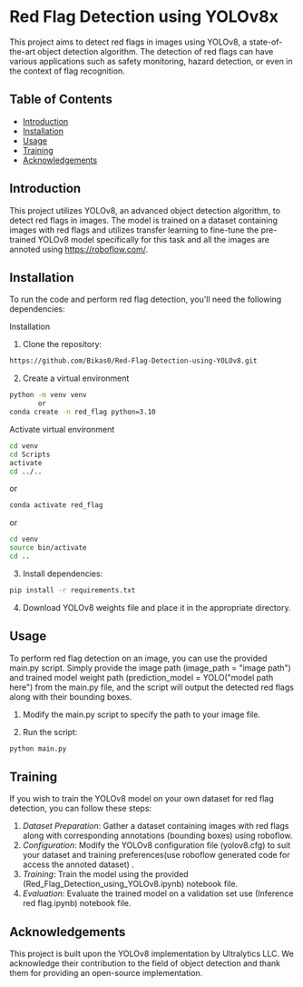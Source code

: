 # Red Flag Detection using YOLOv8x

This project aims to detect red flags in images using YOLOv8, a state-of-the-art object detection algorithm. The detection of red flags can have various applications such as safety monitoring, hazard detection, or even in the context of flag recognition.

## Table of Contents

- [Introduction](#introduction)
- [Installation](#installation)
- [Usage](#usage)
- [Training](#training)
- [Acknowledgements](#acknowledgements)

## Introduction

This project utilizes YOLOv8, an advanced object detection algorithm, to detect red flags in images. The model is trained on a dataset containing images with red flags and utilizes transfer learning to fine-tune the pre-trained YOLOv8 model specifically for this task and all the images are annoted using https://roboflow.com/.

## Installation

To run the code and perform red flag detection, you'll need the following dependencies:

Installation

1. Clone the repository:
```bash
https://github.com/Bikas0/Red-Flag-Detection-using-YOLOv8.git
```
2. Create a virtual environment
```bash
python -m venv venv
       or
conda create -n red_flag python=3.10
```
Activate virtual environment
```bash
cd venv
cd Scripts
activate
cd ../..
```
or

```bash
conda activate red_flag
```
or

```bash
cd venv
source bin/activate
cd ..
```

3. Install dependencies:
```bash
pip install -r requirements.txt
```

4. Download YOLOv8 weights file and place it in the appropriate directory.

## Usage

To perform red flag detection on an image, you can use the provided main.py script. Simply provide the image path (image_path = "image path") and trained model weight path (prediction_model = YOLO("model path here") from the main.py file, and the script will output the detected red flags along with their bounding boxes.


1. Modify the main.py script to specify the path to your image file.

2. Run the script:
```bash
python main.py
```

## Training

If you wish to train the YOLOv8 model on your own dataset for red flag detection, you can follow these steps:

1. *Dataset Preparation*: Gather a dataset containing images with red flags along with corresponding annotations (bounding boxes) using roboflow.
2. *Configuration*: Modify the YOLOv8 configuration file (yolov8.cfg) to suit your dataset and training preferences(use roboflow generated code for access the annoted dataset) .
3. *Training*: Train the model using the provided (Red_Flag_Detection_using_YOLOv8.ipynb) notebook file.
4. *Evaluation*: Evaluate the trained model on a validation set use (Inference red flag.ipynb) notebook file.

## Acknowledgements

This project is built upon the YOLOv8 implementation by Ultralytics LLC. We acknowledge their contribution to the field of object detection and thank them for providing an open-source implementation.





